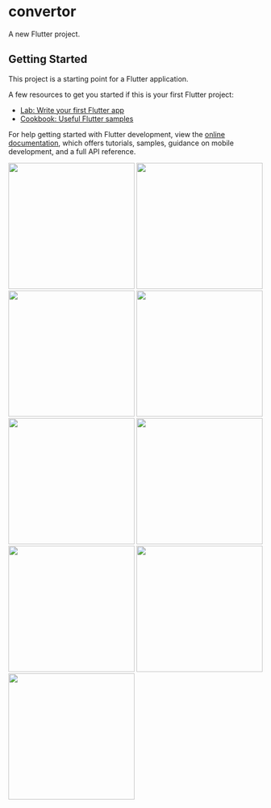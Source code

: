 # convertor

A new Flutter project.

## Getting Started

This project is a starting point for a Flutter application.

A few resources to get you started if this is your first Flutter project:

- [Lab: Write your first Flutter app](https://docs.flutter.dev/get-started/codelab)
- [Cookbook: Useful Flutter samples](https://docs.flutter.dev/cookbook)

For help getting started with Flutter development, view the
[online documentation](https://docs.flutter.dev/), which offers tutorials,
samples, guidance on mobile development, and a full API reference.

<img src="https://user-images.githubusercontent.com/118449869/211459813-cf296c02-f7a5-43f1-a85c-a0fabc9091ee.jpg" width="250px">

<img src="https://user-images.githubusercontent.com/118449869/211459819-3a53722b-af32-4662-9142-e138944236c6.jpg" width="250px">


<img src="https://user-images.githubusercontent.com/118449869/209848872-c910ba64-8ce7-4a07-ae2c-2fe0d0efaa61.png" width="250px">

<img src="https://user-images.githubusercontent.com/118449869/209848888-94d36389-5011-484d-8343-d80e0d861374.png" width="250px">

<img src="https://user-images.githubusercontent.com/118449869/209850093-274596ac-0032-497a-a205-923678594264.png" width="250px">

<img src="https://user-images.githubusercontent.com/118449869/211459956-706c484f-b0ae-4e6d-a946-5690b3ee1fb0.jpg" width="250px">


<img src="https://user-images.githubusercontent.com/118449869/211459963-9674fad8-ce5d-4f69-98af-4baf58258664.jpg" width="250px">


<img src="https://user-images.githubusercontent.com/118449869/209849088-0a2d4111-1fc0-467b-b0e9-8189fe4d318a.png" width="250px">

<img src="https://user-images.githubusercontent.com/118449869/209849098-37d15118-7158-4094-9b37-ac5154a87f75.png" width="250px">



